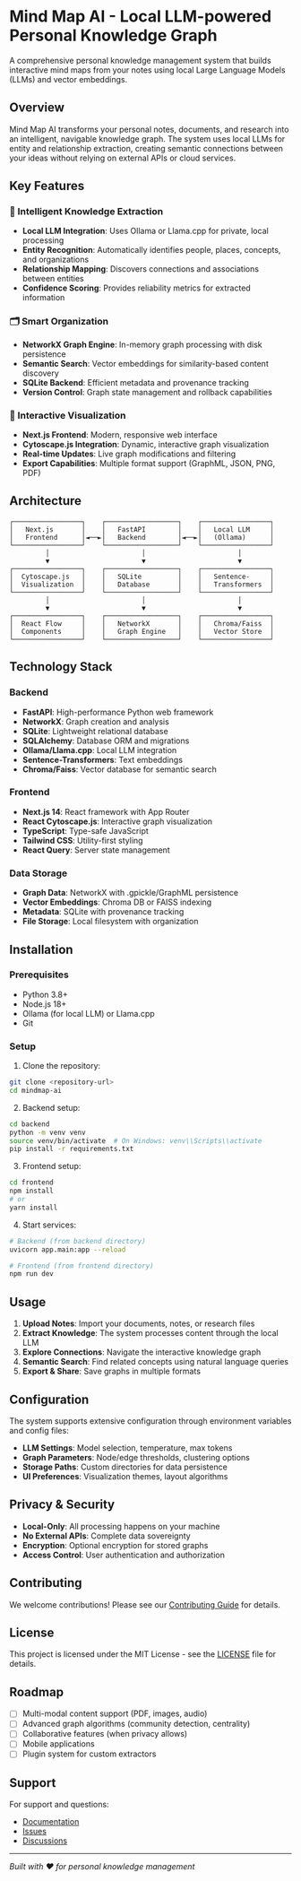 # Mind Map AI - Local LLM-powered Personal Knowledge Graph

A comprehensive personal knowledge management system that builds interactive mind maps from your notes using local Large Language Models (LLMs) and vector embeddings.

## Overview

Mind Map AI transforms your personal notes, documents, and research into an intelligent, navigable knowledge graph. The system uses local LLMs for entity and relationship extraction, creating semantic connections between your ideas without relying on external APIs or cloud services.

## Key Features

### 🧠 Intelligent Knowledge Extraction
- **Local LLM Integration**: Uses Ollama or Llama.cpp for private, local processing
- **Entity Recognition**: Automatically identifies people, places, concepts, and organizations
- **Relationship Mapping**: Discovers connections and associations between entities
- **Confidence Scoring**: Provides reliability metrics for extracted information

### 🗂️ Smart Organization
- **NetworkX Graph Engine**: In-memory graph processing with disk persistence
- **Semantic Search**: Vector embeddings for similarity-based content discovery
- **SQLite Backend**: Efficient metadata and provenance tracking
- **Version Control**: Graph state management and rollback capabilities

### 🎨 Interactive Visualization
- **Next.js Frontend**: Modern, responsive web interface
- **Cytoscape.js Integration**: Dynamic, interactive graph visualization
- **Real-time Updates**: Live graph modifications and filtering
- **Export Capabilities**: Multiple format support (GraphML, JSON, PNG, PDF)

## Architecture

```
┌─────────────────┐    ┌──────────────────┐    ┌─────────────────┐
│   Next.js       │    │   FastAPI        │    │   Local LLM     │
│   Frontend      │◄──►│   Backend        │◄──►│   (Ollama)      │
└─────────────────┘    └──────────────────┘    └─────────────────┘
         │                       │                       │
         ▼                       ▼                       ▼
┌─────────────────┐    ┌──────────────────┐    ┌─────────────────┐
│  Cytoscape.js   │    │   SQLite         │    │   Sentence-     │
│  Visualization  │    │   Database       │    │   Transformers  │
└─────────────────┘    └──────────────────┘    └─────────────────┘
         │                       │                       │
         ▼                       ▼                       ▼
┌─────────────────┐    ┌──────────────────┐    ┌─────────────────┐
│  React Flow     │    │   NetworkX       │    │   Chroma/Faiss  │
│  Components     │    │   Graph Engine   │    │   Vector Store  │
└─────────────────┘    └──────────────────┘    └─────────────────┘
```

## Technology Stack

### Backend
- **FastAPI**: High-performance Python web framework
- **NetworkX**: Graph creation and analysis
- **SQLite**: Lightweight relational database
- **SQLAlchemy**: Database ORM and migrations
- **Ollama/Llama.cpp**: Local LLM integration
- **Sentence-Transformers**: Text embeddings
- **Chroma/Faiss**: Vector database for semantic search

### Frontend
- **Next.js 14**: React framework with App Router
- **React Cytoscape.js**: Interactive graph visualization
- **TypeScript**: Type-safe JavaScript
- **Tailwind CSS**: Utility-first styling
- **React Query**: Server state management

### Data Storage
- **Graph Data**: NetworkX with .gpickle/GraphML persistence
- **Vector Embeddings**: Chroma DB or FAISS indexing
- **Metadata**: SQLite with provenance tracking
- **File Storage**: Local filesystem with organization

## Installation

### Prerequisites
- Python 3.8+
- Node.js 18+
- Ollama (for local LLM) or Llama.cpp
- Git

### Setup
1. Clone the repository:
```bash
git clone <repository-url>
cd mindmap-ai
```

2. Backend setup:
```bash
cd backend
python -m venv venv
source venv/bin/activate  # On Windows: venv\\Scripts\\activate
pip install -r requirements.txt
```

3. Frontend setup:
```bash
cd frontend
npm install
# or
yarn install
```

4. Start services:
```bash
# Backend (from backend directory)
uvicorn app.main:app --reload

# Frontend (from frontend directory)
npm run dev
```

## Usage

1. **Upload Notes**: Import your documents, notes, or research files
2. **Extract Knowledge**: The system processes content through the local LLM
3. **Explore Connections**: Navigate the interactive knowledge graph
4. **Semantic Search**: Find related concepts using natural language queries
5. **Export & Share**: Save graphs in multiple formats

## Configuration

The system supports extensive configuration through environment variables and config files:

- **LLM Settings**: Model selection, temperature, max tokens
- **Graph Parameters**: Node/edge thresholds, clustering options
- **Storage Paths**: Custom directories for data persistence
- **UI Preferences**: Visualization themes, layout algorithms

## Privacy & Security

- **Local-Only**: All processing happens on your machine
- **No External APIs**: Complete data sovereignty
- **Encryption**: Optional encryption for stored graphs
- **Access Control**: User authentication and authorization

## Contributing

We welcome contributions! Please see our [Contributing Guide](docs/guides/CONTRIBUTING.md) for details.

## License

This project is licensed under the MIT License - see the [LICENSE](LICENSE) file for details.

## Roadmap

- [ ] Multi-modal content support (PDF, images, audio)
- [ ] Advanced graph algorithms (community detection, centrality)
- [ ] Collaborative features (when privacy allows)
- [ ] Mobile applications
- [ ] Plugin system for custom extractors

## Support

For support and questions:
- [Documentation](docs/)
- [Issues](https://github.com/yourusername/mindmap-ai/issues)
- [Discussions](https://github.com/yourusername/mindmap-ai/discussions)

---

*Built with ❤️ for personal knowledge management*
